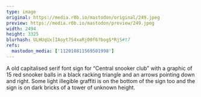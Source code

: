 ```yaml
---
type: image
original: https://media.r0b.io/mastodon/original/249.jpeg
preview: https://media.r0b.io/mastodon/preview/249.jpeg
width: 2494
height: 3325
blurhash: ULHUqUx]IAoyt7S4xaRj00f6?bog$*RjS#t7
refs:
  mastodon_media: ['112010811569501998']
---
```


A old capitalised serif font sign for “Central snooker club” with a graphic of 15 red snooker balls in a black racking triangle and an arrows pointing down and right. Some light illegible graffiti is on the bottom of the sign too and the sign is on dark bricks of a tower of unknown height. 
